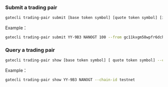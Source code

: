 ### Submit a trading pair
```bash
gatecli trading-pair submit [base token symbol] [quote token symbol] [initialize price] --from [sender account] --chain-id [Chain ID]
```
Example：

```bash
gatecli trading-pair submit YY-9B3 NANOGT 100 --from gc11kxgm58wpfr6dch276wwtuq07m8v7g8s9krjx88 --chain-id testnet
```

### Query a trading pair
```bash
gatecli trading-pair show [base token symbol] [ quote token symbol] --chain-id [chain ID] 
```
Example：

```bash
gatecli trading-pair show YY-9B3 NANOGT --chain-id testnet
```